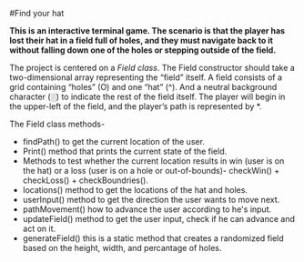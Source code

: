 #Find your hat

**This is an interactive terminal game. The scenario is that the player has lost their hat in a field full of holes, and they must navigate back to it without falling down one of the holes or stepping outside of the field.**

The project is centered on a *Field class*. 
The Field constructor should take a two-dimensional array representing the “field” itself. A field consists of a grid containing “holes” (O) and one “hat” (^). And a neutral background character (░) to indicate the rest of the field itself. The player will begin in the upper-left of the field, and the player’s path is represented by *.

The Field class methods-
- findPath() to get the current location of the user.
- Print() method that prints the current state of the field.
- Methods to test whether the current location results in win (user is on the hat) or a loss (user is on a hole or out-of-bounds)- checkWin() + checkLoss() + checkBoundries().
- locations() method to get the locations of the hat and holes.
- userInput() method to get the direction the user wants to move next.
- pathMovement() how to advance the user according to he's input.
- updateField() method to get the user input, check if he can advance and act on it.
- generateField() this is a static method that creates a randomized field based on the height, width, and percantage of holes.
